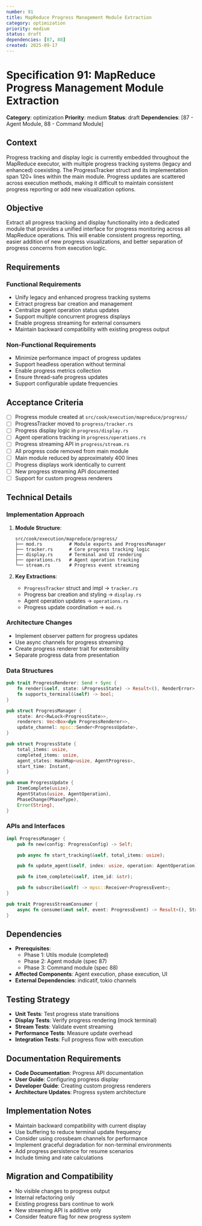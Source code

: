 ```yaml
---
number: 91
title: MapReduce Progress Management Module Extraction
category: optimization
priority: medium
status: draft
dependencies: [87, 88]
created: 2025-09-17
---
```


# Specification 91: MapReduce Progress Management Module Extraction

**Category**: optimization
**Priority**: medium
**Status**: draft
**Dependencies**: [87 - Agent Module, 88 - Command Module]

## Context

Progress tracking and display logic is currently embedded throughout the MapReduce executor, with multiple progress tracking systems (legacy and enhanced) coexisting. The ProgressTracker struct and its implementation span 120+ lines within the main module. Progress updates are scattered across execution methods, making it difficult to maintain consistent progress reporting or add new visualization options.

## Objective

Extract all progress tracking and display functionality into a dedicated module that provides a unified interface for progress monitoring across all MapReduce operations. This will enable consistent progress reporting, easier addition of new progress visualizations, and better separation of progress concerns from execution logic.

## Requirements

### Functional Requirements
- Unify legacy and enhanced progress tracking systems
- Extract progress bar creation and management
- Centralize agent operation status updates
- Support multiple concurrent progress displays
- Enable progress streaming for external consumers
- Maintain backward compatibility with existing progress output

### Non-Functional Requirements
- Minimize performance impact of progress updates
- Support headless operation without terminal
- Enable progress metrics collection
- Ensure thread-safe progress updates
- Support configurable update frequencies

## Acceptance Criteria

- [ ] Progress module created at `src/cook/execution/mapreduce/progress/`
- [ ] ProgressTracker moved to `progress/tracker.rs`
- [ ] Progress display logic in `progress/display.rs`
- [ ] Agent operations tracking in `progress/operations.rs`
- [ ] Progress streaming API in `progress/stream.rs`
- [ ] All progress code removed from main module
- [ ] Main module reduced by approximately 400 lines
- [ ] Progress displays work identically to current
- [ ] New progress streaming API documented
- [ ] Support for custom progress renderers

## Technical Details

### Implementation Approach

1. **Module Structure**:
   ```
   src/cook/execution/mapreduce/progress/
   ├── mod.rs          # Module exports and ProgressManager
   ├── tracker.rs      # Core progress tracking logic
   ├── display.rs      # Terminal and UI rendering
   ├── operations.rs   # Agent operation tracking
   └── stream.rs       # Progress event streaming
   ```

2. **Key Extractions**:
   - `ProgressTracker` struct and impl → `tracker.rs`
   - Progress bar creation and styling → `display.rs`
   - Agent operation updates → `operations.rs`
   - Progress update coordination → `mod.rs`

### Architecture Changes

- Implement observer pattern for progress updates
- Use async channels for progress streaming
- Create progress renderer trait for extensibility
- Separate progress data from presentation

### Data Structures

```rust
pub trait ProgressRenderer: Send + Sync {
    fn render(&self, state: &ProgressState) -> Result<(), RenderError>;
    fn supports_terminal(&self) -> bool;
}

pub struct ProgressManager {
    state: Arc<RwLock<ProgressState>>,
    renderers: Vec<Box<dyn ProgressRenderer>>,
    update_channel: mpsc::Sender<ProgressUpdate>,
}

pub struct ProgressState {
    total_items: usize,
    completed_items: usize,
    agent_states: HashMap<usize, AgentProgress>,
    start_time: Instant,
}

pub enum ProgressUpdate {
    ItemComplete(usize),
    AgentStatus(usize, AgentOperation),
    PhaseChange(PhaseType),
    Error(String),
}
```

### APIs and Interfaces

```rust
impl ProgressManager {
    pub fn new(config: ProgressConfig) -> Self;

    pub async fn start_tracking(&self, total_items: usize);

    pub fn update_agent(&self, index: usize, operation: AgentOperation);

    pub fn item_complete(&self, item_id: &str);

    pub fn subscribe(&self) -> mpsc::Receiver<ProgressEvent>;
}

pub trait ProgressStreamConsumer {
    async fn consume(&mut self, event: ProgressEvent) -> Result<(), StreamError>;
}
```

## Dependencies

- **Prerequisites**:
  - Phase 1: Utils module (completed)
  - Phase 2: Agent module (spec 87)
  - Phase 3: Command module (spec 88)
- **Affected Components**: Agent execution, phase execution, UI
- **External Dependencies**: indicatif, tokio channels

## Testing Strategy

- **Unit Tests**: Test progress state transitions
- **Display Tests**: Verify progress rendering (mock terminal)
- **Stream Tests**: Validate event streaming
- **Performance Tests**: Measure update overhead
- **Integration Tests**: Full progress flow with execution

## Documentation Requirements

- **Code Documentation**: Progress API documentation
- **User Guide**: Configuring progress display
- **Developer Guide**: Creating custom progress renderers
- **Architecture Updates**: Progress system architecture

## Implementation Notes

- Maintain backward compatibility with current display
- Use buffering to reduce terminal update frequency
- Consider using crossbeam channels for performance
- Implement graceful degradation for non-terminal environments
- Add progress persistence for resume scenarios
- Include timing and rate calculations

## Migration and Compatibility

- No visible changes to progress output
- Internal refactoring only
- Existing progress bars continue to work
- New streaming API is additive only
- Consider feature flag for new progress system